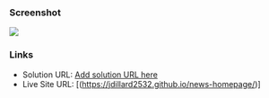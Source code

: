 ### Screenshot

![](./screenshot.jpg)

### Links

- Solution URL: [Add solution URL here](https://your-solution-url.com)
- Live Site URL: [(https://jdillard2532.github.io/news-homepage/)]
